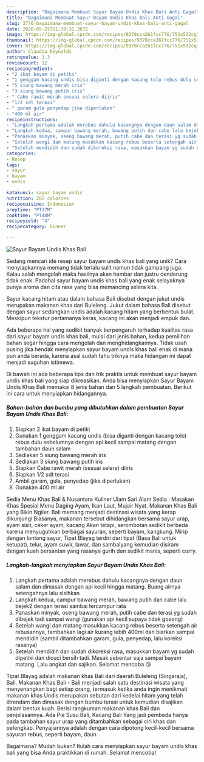 ```yaml
---
description: "Bagaimana Membuat Sayur Bayam Undis Khas Bali Anti Gagal"
title: "Bagaimana Membuat Sayur Bayam Undis Khas Bali Anti Gagal"
slug: 3776-bagaimana-membuat-sayur-bayam-undis-khas-bali-anti-gagal
date: 2020-05-22T11:30:31.367Z
image: https://img-global.cpcdn.com/recipes/9378cca261fcc776/751x532cq70/sayur-bayam-undis-khas-bali-foto-resep-utama.jpg
thumbnail: https://img-global.cpcdn.com/recipes/9378cca261fcc776/751x532cq70/sayur-bayam-undis-khas-bali-foto-resep-utama.jpg
cover: https://img-global.cpcdn.com/recipes/9378cca261fcc776/751x532cq70/sayur-bayam-undis-khas-bali-foto-resep-utama.jpg
author: Claudia Reynolds
ratingvalue: 3.3
reviewcount: 12
recipeingredient:
- "2 ikat bayam di petiki"
- "1 genggam kacang undis bisa diganti dengan kacang tolo rebus dulu sebelumnya dengan api kecil sampai matang dengan tambahan daun salam"
- "5 siung bawang merah iris"
- "3 siung bawang putih iris"
- " Cabe rawit merah sesuai selera diiris"
- "1/2 sdt terasi"
- " garam gula penyedap jika diperlukan"
- "400 ml air"
recipeinstructions:
- "Langkah pertama adalah merebus dahulu kacangnya dengan daun salam dan dimasak dengan api kecil hingga matang. Buang airnya setengahnya lalu sisihkan"
- "Langkah kedua, campur bawang merah, bawang putih dan cabe lalu bejek2 dengan terasi sambai tercampur rata"
- "Panaskan minyak, oseng bawang merah, putih cabe dan terasi yg sudah dibejek tadi sampai wangi (gunakan api kecil supaya tidak gosong)"
- "Setelah wangi dan matang masukkan kacang rebus beserta setengah air rebusannya, tambahkan lagi air kurang lebih 400ml dan biarkan sampai mendidih (sambil ditambahkan garam, gula, penyedap, lalu koreksi rasanya)"
- "Setelah mendidih dan sudah dikoreksi rasa, masukkan bayam yg sudah dipetiki dan dicuci bersih tadi. Masak sebentar saja sampai bayam matang. Lalu angkat dan sajikan. Selamat mencoba 😘"
categories:
- Resep
tags:
- sayur
- bayam
- undis

katakunci: sayur bayam undis 
nutrition: 282 calories
recipecuisine: Indonesian
preptime: "PT37M"
cooktime: "PT48M"
recipeyield: "4"
recipecategory: Dinner

---
```



![Sayur Bayam Undis Khas Bali](https://img-global.cpcdn.com/recipes/9378cca261fcc776/751x532cq70/sayur-bayam-undis-khas-bali-foto-resep-utama.jpg)

Sedang mencari ide resep sayur bayam undis khas bali yang unik? Cara menyiapkannya memang tidak terlalu sulit namun tidak gampang juga. Kalau salah mengolah maka hasilnya akan hambar dan justru cenderung tidak enak. Padahal sayur bayam undis khas bali yang enak selayaknya punya aroma dan cita rasa yang bisa memancing selera kita.

Sayur kacang hitam atau dalam bahasa Bali disebut dengan jukut undis merupakan makanan khas dari Buleleng. Jukut dalam bahasa Bali disebut dengan sayur sedangkan undis adalah kacang hitam yang berbentuk bulat. Meskipun tekstur pertamanya keras, kacang ini akan menjadi empuk dan.

Ada beberapa hal yang sedikit banyak berpengaruh terhadap kualitas rasa dari sayur bayam undis khas bali, mulai dari jenis bahan, kedua pemilihan bahan segar hingga cara mengolah dan menghidangkannya. Tidak usah pusing jika hendak menyiapkan sayur bayam undis khas bali enak di mana pun anda berada, karena asal sudah tahu triknya maka hidangan ini dapat menjadi suguhan istimewa.


Di bawah ini ada beberapa tips dan trik praktis untuk membuat sayur bayam undis khas bali yang siap dikreasikan. Anda bisa menyiapkan Sayur Bayam Undis Khas Bali memakai 8 jenis bahan dan 5 langkah pembuatan. Berikut ini cara untuk menyiapkan hidangannya.

<!--inarticleads1-->

##### Bahan-bahan dan bumbu yang dibutuhkan dalam pembuatan Sayur Bayam Undis Khas Bali:

1. Siapkan 2 ikat bayam di petiki
1. Gunakan 1 genggam kacang undis (bisa diganti dengan kacang tolo) rebus dulu sebelumnya dengan api kecil sampai matang dengan tambahan daun salam
1. Sediakan 5 siung bawang merah iris
1. Sediakan 3 siung bawang putih iris
1. Siapkan  Cabe rawit merah (sesuai selera) diiris
1. Siapkan 1/2 sdt terasi
1. Ambil  garam, gula, penyedap (jika diperlukan)
1. Gunakan 400 ml air


Sedia Menu Khas Bali &amp; Nusantara Kuliner Ulam Sari Alam Sedia : Masakan Khas Spesial Menu Daging Ayam, Ikan Laut, Mujair Nyat. Makanan Khas Bali yang Bikin Ngiler. Bali memang menjadi destinasi wisata yang kerap dikunjungi Biasanya, makanan tersebut dihidangkan bersama sayur urap, ayam sisit, ceker ayam, kacang Akan tetapi, serombotan sedikit berbeda karena menyuguhkan berbagai sayuran, seperti bayam, kangkung. Mirip dengan lontong sayur, Tipat Blayag terdiri dari tipat (Basa Bali untuk ketupat), telur, ayam suwir, lawar, dan sambalyang kemudian disiram dengan kuah bersantan yang rasanya gurih dan sedikit manis, seperti curry. 

<!--inarticleads2-->

##### Langkah-langkah menyiapkan Sayur Bayam Undis Khas Bali:

1. Langkah pertama adalah merebus dahulu kacangnya dengan daun salam dan dimasak dengan api kecil hingga matang. Buang airnya setengahnya lalu sisihkan
1. Langkah kedua, campur bawang merah, bawang putih dan cabe lalu bejek2 dengan terasi sambai tercampur rata
1. Panaskan minyak, oseng bawang merah, putih cabe dan terasi yg sudah dibejek tadi sampai wangi (gunakan api kecil supaya tidak gosong)
1. Setelah wangi dan matang masukkan kacang rebus beserta setengah air rebusannya, tambahkan lagi air kurang lebih 400ml dan biarkan sampai mendidih (sambil ditambahkan garam, gula, penyedap, lalu koreksi rasanya)
1. Setelah mendidih dan sudah dikoreksi rasa, masukkan bayam yg sudah dipetiki dan dicuci bersih tadi. Masak sebentar saja sampai bayam matang. Lalu angkat dan sajikan. Selamat mencoba 😘


Tipat Blayag adalah makanan khas Bali dari daerah Buleleng (Singaraja), Bali. Makanan Khas Bali - Bali menjadi salah satu destinasi wisata yang menyenangkan bagi setiap orang, termasuk ketika anda ingin menikmati makanan khas Undis merupakan sebutan dari kedelai hitam yang telah direndam dan dimasak dengan bumbu terasi untuk kemudian disajikan dalam bentuk kuah. Berisi rangkuman makanan khas Bali dan penjelasannya. Ada Pie Susu Bali, Kacang Bali Yang jadi pembeda hanya pada tambahan sayur urap yang ditambahkan sebagai ciri khas dan pelengkap. Penyajiannya adalah dengan cara dipotong kecil-kecil bersama sayuran rebus, seperti bayam, daun. 

Bagaimana? Mudah bukan? Itulah cara menyiapkan sayur bayam undis khas bali yang bisa Anda praktikkan di rumah. Selamat mencoba!
